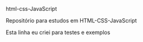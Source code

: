 html-css-JavaScript 

Repositório para estudos em HTML-CSS-JavaScript

Esta linha eu criei para testes e exemplos

